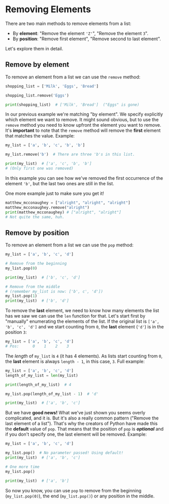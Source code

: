 # Removing Elements

There are two main methods to remove elements from a list:

* By **element**: "Remove the element `'Z'`", "Remove the element `3`".
* By **position**: "Remove first element", "Remove second to last element".

Let's explore them in detail.

## Remove by element

To remove an element from a list we can use the `remove` method:

```python
shopping_list = ['Milk', 'Eggs', 'Bread']

shopping_list.remove('Eggs')

print(shopping_list)  # ['Milk', 'Bread']  ("Eggs" is gone)
```

In our previous example we're matching "by element". We specify explicitly which element we want to remove. It might sound obvious, but to use the `remove` method you need to know upfront the element you want to remove. It's **important** to note that the `remove` method will remove the **first** element that matches the value. Example:

```python
my_list = ['a', 'b', 'c', 'b', 'b']

my_list.remove('b')  # There are three 'b's in this list.

print(my_list)  # ['a', 'c', 'b', 'b']
# (Only first one was removed)
```

In this example you can see how we've removed the first occurrence of the element `'b'`, but the last two ones are still in the list. 

One more example just to make sure you get it!

```python
matthew_mcconaughey = ["alright", "alright", "alright"]
matthew_mcconaughey.remove("alright")
print(matthew_mcconaughey) # ["alright", "alright"] 
# Not quite the same, huh.
```

## Remove by position

To remove an element from a list we can use the `pop` method:

```python
my_list = ['a', 'b', 'c', 'd']

# Remove from the beginning
my_list.pop(0)

print(my_list)  # ['b', 'c', 'd']

# Remove from the middle
# (remember my_list is now: ['b', c', 'd'])
my_list.pop(1)
print(my_list)  # ['b', 'd']
```

To remove the **last** element, we need to know how many elements the list has we saw we can use the `len` function for that. Let's start first by "manually" enumerating the elements of the list. If the original list is `['a', 'b', 'c', 'd']` and we start counting from `0`, the **last** element (`'d'`) is in the position `3`:

```python
my_list = ['a', 'b', 'c', 'd']
# Pos:      0    1    2    3
```

The _length_ of `my_list` is `4` (it has 4 elements). As lists start counting from `0`, the **last** element is always `length - 1`, in this case, `3`. Full example:

```python
my_list = ['a', 'b', 'c', 'd']
length_of_my_list = len(my_list)

print(length_of_my_list)  # 4

my_list.pop(length_of_my_list - 1)  # 'd'

print(my_list)  # ['a', 'b', 'c']
```

But we have **good news!** What we've just shown you seems overly complicated, and it is. But it's also a really common pattern ("Remove the last element of a list"). That's why the creators of Python have made this the **default** value of `pop`. That means that the position of `pop` is **_optional_** and if you don't specify one, the last element will be removed. Example:


```python
my_list = ['a', 'b', 'c', 'd']

my_list.pop()  # No parameter passed! Using default!
print(my_list)  # ['a', 'b', 'c']

# One more time
my_list.pop()

print(my_list)  # ['a', 'b']
```

So now you know, you can use `pop` to remove from the beginning (`my_list.pop(0)`), the end (`my_list.pop()`) or any position in the middle.
